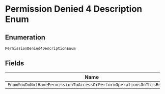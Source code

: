
# Permission Denied 4 Description Enum

## Enumeration

`PermissionDenied4DescriptionEnum`

## Fields

| Name |
|  --- |
| `EnumYouDoNotHavePermissionToAccessOrPerformOperationsOnThisResource` |

